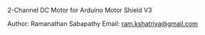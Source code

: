 2-Channel DC Motor for Arduino Motor Shield V3

Author: Ramanathan Sabapathy
Email: ram.kshatriya@gmail.com
